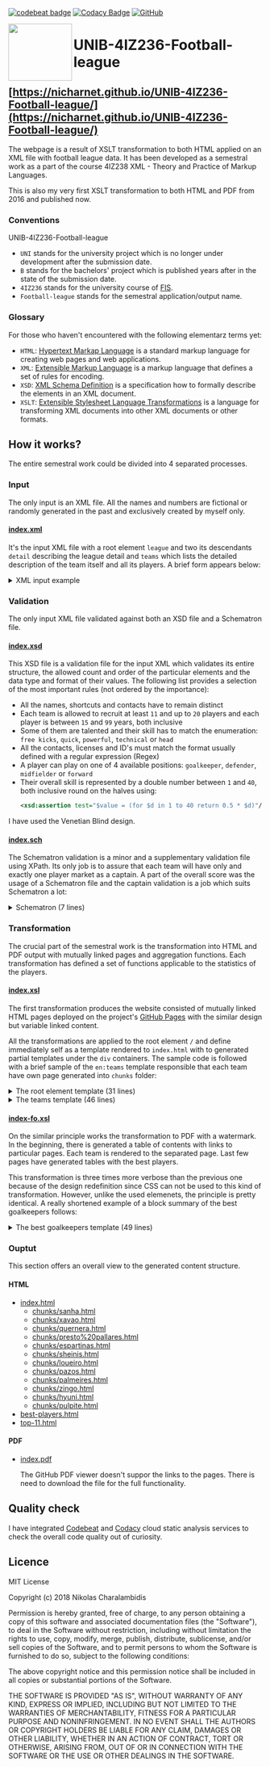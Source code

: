 [![codebeat badge](https://codebeat.co/badges/fb32e12d-6a48-452b-a24b-327918bf1aa1)](https://codebeat.co/projects/github-com-nicharnet-unib-4iz236-football-league-master)
[![Codacy Badge](https://api.codacy.com/project/badge/Grade/50efc37159ae46579add55cda74e44e7)](https://www.codacy.com/app/NicharNET/UNIB-4IZ236-Football-league?utm_source=github.com&amp;utm_medium=referral&amp;utm_content=NicharNET/UNIB-4IZ236-Football-league&amp;utm_campaign=Badge_Grade)
[![GitHub](https://img.shields.io/github/license/mashape/apistatus.svg)](https://github.com/NicharNET/UNIB-4IZ236-Football-league/blob/master/LICENSE)

<img align="left" height="113.176" width="126" top="50" src="http://i67.tinypic.com/2ly64qw.png" border="0">

# UNIB-4IZ236-Football-league

## [https://nicharnet.github.io/UNIB-4IZ236-Football-league/](https://nicharnet.github.io/UNIB-4IZ236-Football-league/)

The webpage is a result of XSLT transformation to both HTML applied on an XML file with football league data. It has been developed as a semestral work as a part of the course 4IZ238 XML - Theory and Practice of Markup Languages. 

This is also my very first XSLT transformation to both HTML and PDF from 2016 and published now. 

### Conventions

 UNIB-4IZ236-Football-league 
 - `UNI` stands for the university project which is no longer under development after the submission date.
 - `B` stands for the bachelors' project which is published years after in the state of the submission date.
 - `4IZ236` stands for the university course of [FIS](https://fis.vse.cz/en/).
 - `Football-league` stands for the semestral application/output name.
 
### Glossary

For those who haven't encountered with the following elementarz terms yet:
 - `HTML`: [Hypertext Markap Language](https://en.wikipedia.org/wiki/HTML) is a standard markup language for creating web pages and web applications.
 - `XML`: [Extensible Markup Language](https://en.wikipedia.org/wiki/XML) is a markup language that defines a set of rules for encoding.
 - `XSD`: [XML Schema Definition](https://en.wikipedia.org/wiki/XML_Schema_(W3C)) is a specification how to formally describe the elements in an XML document.
 - `XSLT`: [Extensible Stylesheet Language Transformations](https://en.wikipedia.org/wiki/XSLT) is a language for transforming XML documents into other XML documents or other formats.

## How it works?

The entire semestral work could be divided into 4 separated processes.

### Input

The only input is an XML file. All the names and numbers are fictional or randomly generated in the past and exclusively created by myself only.

#### [index.xml](https://github.com/NicharNET/UNIB-4IZ236-Football-league/blob/master/index.html)

It's the input XML file with a root element `league` and two its descendants `detail` describing the league detail and `teams` which lists the detailed description of the team itself and all its players. A brief form appears below:

<details><summary>XML input example</summary>
	
```XML
<league>
    <detail>
        <!--/* League details */ -->
    </detail>
    <teams>
        <team>
            <description>
                <!--/* Team description */ -->
            </description>
            <players>
                <player>
                    <!--/* Player description */ -->
                </player>
                <!--/* Another player */ -->
        </team>
        <!--/* Another team */ -->
    </teams>
</league>
```
</details>

### Validation

The only input XML file validated against both an XSD file and a Schematron file.

#### [index.xsd](https://github.com/NicharNET/UNIB-4IZ236-Football-league/blob/master/index.xsd)

This XSD file is a validation file for the input XML which validates its entire structure, the allowed count and order of the particular elements and the data type and format of their values. The following list provides a selection of the most important rules (not ordered by the importance):

 - All the names, shortcuts and contacts have to remain distinct
 - Each team is allowed to recruit at least `11` and up to `20` players and each player is between `15` and `99` years, both inclusive
 - Some of them are talented and their skill has to match the enumeration: `free kicks`, `quick`, `powerful`, `technical` or `head`
 - All the contacts, licenses and ID's must match the format usually defined with a regular expression (Regex)
 - A player can play on one of 4 available positions: `goalkeeper`, `defender`, `midfielder` or `forward`
 - Their overall skill is represented by a double number between `1` and `40`, both inclusive round on the halves using:
     ```XML
     <xsd:assertion test="$value = (for $d in 1 to 40 return 0.5 * $d)"/>
     ````   
     
I have used the Venetian Blind design.

#### [index.sch](https://github.com/NicharNET/UNIB-4IZ236-Football-league/blob/master/index.sch)

The Schematron validation is a minor and a supplementary validation file using XPath. Its only job is to assure that each team will have only and exactly one player market as a captain. A part of the overall score was the usage of a Schematron file and the captain validation is a job which suits Schematron a lot:

<details><summary>Schematron (7 lines)</summary>

```XML
<pattern id="check">
    <rule context="//teams/team">
        <assert test="count(players/player[@status='captain']) = 1">
            <!-- Error message -->
        </assert>
    </rule>
</pattern>
```
</details>

### Transformation

The crucial part of the semestral work is the transformation into HTML and PDF output with mutually linked pages and aggregation functions. Each transformation has defined a set of functions applicable to the statistics of the players.

#### [index.xsl](https://github.com/NicharNET/UNIB-4IZ236-Football-league/blob/master/index.xsl)

The first transformation produces the website consisted of mutually linked HTML pages deployed on the project's [GitHub Pages](https://nicharnet.github.io/UNIB-4IZ236-Football-league) with the similar design but variable linked content.

All the transformations are applied to the root element `/` and define immediately self as a template rendered to `index.html` with  to generated partial templates under the `div` containers. The sample code is followed with a brief sample of the `en:teams` template responsible that each team have own page generated into `chunks` folder:

<details><summary>The root element template (31 lines)</summary>

```XML
<xsl:template match="/">
    <xsl:result-document href="index.html" format="html">
        <html>
            <head>
                <!-- /* SKIPPED: The header */ -->
            </head>
            <body>
                <div id="header-bar"/> <xsl:call-template name="header-bar"/>	
                <div id="header">       
                    <xsl:call-template name="header-index"/>         <!-- /* Menu template */-->
                </div>	
                <div id="league">
                    <xsl:apply-templates select="//en:detail"/>	     <!-- /* League summary template */-->
                </div>
                <div id="teams">
                    <xsl:apply-templates select="//en:teams"/>       <!-- /* Teams table template */-->
                </div>
                <div id="footer">
                    <xsl:call-template name="footer"/>               <!-- /* Footer template */-->
                </div>
            </body>
        </html>
    </xsl:result-document>
    
    <xsl:result-document href="best-players.html">                   <!-- /* Best players page render */-->
        <xsl:call-template name="best-players"/>
    </xsl:result-document>
    <xsl:result-document href="top-11.html">	                     <!-- /* Top 11 page render */-->
        <xsl:call-template name="top-11"/>
    </xsl:result-document>
</xsl:template>
```
</details>

<details><summary>The teams template (46 lines)</summary>

```XML
<xsl:template match="en:teams">
    <h2>Teams</h2>
    <table id="teams">
        <tr id="teams-label">
            <!-- /* SKIPPED: Table header labels */-->
        </tr>
        <xsl:for-each select="en:team">
    
            <!-- /* Sorted table of teams with links to the newly generated pages below */-->
            <xsl:sort select="@id"/>
                <tr id="teams">
                    <td><a href="chunks/{translate(en:description/en:name, $uppercase, $lowercase)}.html">
	                <xsl:value-of select="@id"/>
	            </a></td>
                    <td><xsl:value-of select="en:description/en:short"/></td>
                    <td><xsl:value-of select="en:description/en:name"/></td>
                    <td><xsl:value-of select="en:description/en:trainer/en:name"/></td>
                    <td><xsl:value-of select="en:calculatePower(en:players)"/></td>
                </tr>
     
            <!-- /* Generated page for each team */-->
            <xsl:result-document 
		    href="chunks/{translate(en:description/en:name, $uppercase, $lowercase)}.html" 
		    format="html">
                <html>
                    <head>
                        <title><xsl:value-of select="en:description/en:name"/></title>
                        <link rel="stylesheet" type="text/css" href="../index.css"/>
                    </head>
                    <body>
                        <!-- /* SKIPPED: Header and  watermark */-->	
                        <div id="league">
	                    <!-- /* Generated team description using another template */-->
                            <xsl:apply-templates select="en:description"/>    
                        </div>
                        <div id="teams">
	                    <!-- /* Generated list of players using another template */-->
                            <xsl:apply-templates select="en:players"/>        
                        </div>
                        <div id="footer"/>
                    </body>
                </html>
            </xsl:result-document>
        </xsl:for-each>
    </table>
</xsl:template>
```
</details>

#### [index-fo.xsl](https://github.com/NicharNET/UNIB-4IZ236-Football-league/blob/master/index-fo.xsl)

On the similar principle works the transformation to PDF with a watermark. In the beginning, there is generated a table of contents with links to particular pages. Each team is rendered to the separated page. Last few pages have generated tables with the best players.

This transformation is three times more verbose than the previous one because of the design redefinition since CSS can not be used to this kind of transformation. However, unlike the used elemenets, the principle is pretty identical. A really shortened example of a block summary of the best goalkeepers follows:

<details><summary>The best goalkeepers template (49 lines)</summary>
	
```XML
<xsl:template name="bestPlayers">
    <fo:block id="bestPlayers" break-before="page"></fo:block>
        <xsl:call-template name="watermark"/>
        <fo:block font-size="9mm" text-align="center" padding-top="5mm">
            <xsl:text>Best players</xsl:text>
        </fo:block>
	
	<!-- /* Block for the best goalkeepers */-->
        <fo:block padding-before="1cm" width="75%">
            <fo:block margin-left="2cm">
                <fo:block font-size="6mm" padding-after="5mm">
	            <xsl:text>Best goalkeepers</xsl:text>
	        </fo:block>		
                <fo:table text-align="center" white-space="nowrap" width="75%" font-size="3mm">
                    <fo:table-column width="20%"/>
                    <!-- /* SKIPPED: 4 identical lines */-->
                    <fo:table-column width="20%"/>
	
	            <!-- /* Table header definition */-->
                    <fo:table-header>
                        <fo:table-row font-size="3mm" height="8mm">
                            <fo:table-cell><fo:block>NAME</fo:block></fo:table-cell>
                            <!-- /* SKIPPED: Age, Nationality and Skill */-->
                            <fo:table-cell><fo:block>TEAM</fo:block></fo:table-cell>
                            <fo:table-cell><fo:block></fo:block></fo:table-cell>
                        </fo:table-row>
                    </fo:table-header>
	
	            <!-- /* Table body definition */-->
                    <fo:table-body padding-top="5mm">		
                        <xsl:for-each select=
				 "en:league/en:teams/en:team/en:players/en:player[@position='goalkeeper']">
                            <xsl:sort select="en:skill" data-type="number" order="descending"/>
                            <xsl:if test="position() &lt;= 6"> 
	                        <!-- /* Call of the template rendering the player characteristics */-->
                                <xsl:call-template name="six-characteristics"> 
                                    <xsl:with-param name="node" select="."/>
                                </xsl:call-template>
                            </xsl:if>
                        </xsl:for-each>
                    </fo:table-body>
                </fo:table>			
            </fo:block>
        </fo:block>

        <!-- /* SKIPPED: 3 blocks for the defenders, midfielders and forwards */-->
	
    </fo:block>
</xsl:template>
```
</details>

### Ouptut

This section offers an overall view to the generated content structure.

#### HTML

 - [index.html](https://nicharnet.github.io/UNIB-4IZ236-Football-league/index.html)
   - [chunks/sanha.html](https://nicharnet.github.io/UNIB-4IZ236-Football-league/chunks/sanha.html)
   - [chunks/xavao.html](https://nicharnet.github.io/UNIB-4IZ236-Football-league/chunks/xavao.html)
   - [chunks/quernera.html](https://nicharnet.github.io/UNIB-4IZ236-Football-league/chunks/quernera.html)
   - [chunks/presto%20pallares.html](https://nicharnet.github.io/UNIB-4IZ236-Football-league/chunks/presto%20pallares.html)
   - [chunks/espartinas.html](https://nicharnet.github.io/UNIB-4IZ236-Football-league/chunks/espartinas.html)
   - [chunks/sheinis.html](https://nicharnet.github.io/UNIB-4IZ236-Football-league/chunks/sheinis.html)
   - [chunks/loueiro.html](https://nicharnet.github.io/UNIB-4IZ236-Football-league/chunks/loueiro.html)
   - [chunks/pazos.html](https://nicharnet.github.io/UNIB-4IZ236-Football-league/chunks/pazos.html)
   - [chunks/palmeires.html](https://nicharnet.github.io/UNIB-4IZ236-Football-league/chunks/palmeires.html)
   - [chunks/zingo.html](https://nicharnet.github.io/UNIB-4IZ236-Football-league/chunks/zingo.html)
   - [chunks/hyuni.html](https://nicharnet.github.io/UNIB-4IZ236-Football-league/chunks/hyuni.html)
   - [chunks/pulpite.html](https://nicharnet.github.io/UNIB-4IZ236-Football-league/chunks/pulpite.html)
 - [best-players.html](https://nicharnet.github.io/UNIB-4IZ236-Football-league/best-players.html)
 - [top-11.html](https://nicharnet.github.io/UNIB-4IZ236-Football-league/top-11.html)

#### PDF

 - [index.pdf](https://github.com/NicharNET/UNIB-4IZ236-Football-league/blob/master/index.pdf)
 
    The GitHub PDF viewer doesn't suppor the links to the pages. There is need to download the file for the full functionality.
 
## Quality check
I have integrated [Codebeat](https://codebeat.co) and [Codacy](https://www.codacy.com) cloud static analysis services to check the overall code quality out of curiosity. 

## Licence

MIT License

Copyright (c) 2018 Nikolas Charalambidis

Permission is hereby granted, free of charge, to any person obtaining a copy
of this software and associated documentation files (the "Software"), to deal
in the Software without restriction, including without limitation the rights
to use, copy, modify, merge, publish, distribute, sublicense, and/or sell
copies of the Software, and to permit persons to whom the Software is
furnished to do so, subject to the following conditions:

The above copyright notice and this permission notice shall be included in all
copies or substantial portions of the Software.

THE SOFTWARE IS PROVIDED "AS IS", WITHOUT WARRANTY OF ANY KIND, EXPRESS OR
IMPLIED, INCLUDING BUT NOT LIMITED TO THE WARRANTIES OF MERCHANTABILITY,
FITNESS FOR A PARTICULAR PURPOSE AND NONINFRINGEMENT. IN NO EVENT SHALL THE
AUTHORS OR COPYRIGHT HOLDERS BE LIABLE FOR ANY CLAIM, DAMAGES OR OTHER
LIABILITY, WHETHER IN AN ACTION OF CONTRACT, TORT OR OTHERWISE, ARISING FROM,
OUT OF OR IN CONNECTION WITH THE SOFTWARE OR THE USE OR OTHER DEALINGS IN THE
SOFTWARE.
